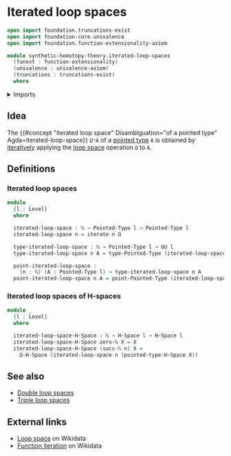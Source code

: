 # Iterated loop spaces

```agda
open import foundation.truncations-exist
open import foundation-core.univalence
open import foundation.function-extensionality-axiom

module synthetic-homotopy-theory.iterated-loop-spaces
  (funext : function-extensionality)
  (univalence : univalence-axiom)
  (truncations : truncations-exist)
  where
```

<details><summary>Imports</summary>

```agda
open import elementary-number-theory.natural-numbers

open import foundation.iterating-functions funext univalence truncations
open import foundation.universe-levels

open import structured-types.h-spaces funext univalence truncations
open import structured-types.pointed-types

open import synthetic-homotopy-theory.loop-spaces funext univalence truncations
```

</details>

## Idea

The
{{#concept "iterated loop space" Disambiguation="of a pointed type" Agda=iterated-loop-space}}
`ΩⁿA` of a [pointed type](structured-types.pointed-types.md) `A` is obtained by
[iteratively](foundation.iterating-functions.md) applying the
[loop space](synthetic-homotopy-theory.loop-spaces.md) operation `Ω` to `A`.

## Definitions

### Iterated loop spaces

```agda
module _
  {l : Level}
  where

  iterated-loop-space : ℕ → Pointed-Type l → Pointed-Type l
  iterated-loop-space n = iterate n Ω

  type-iterated-loop-space : ℕ → Pointed-Type l → UU l
  type-iterated-loop-space n A = type-Pointed-Type (iterated-loop-space n A)

  point-iterated-loop-space :
    (n : ℕ) (A : Pointed-Type l) → type-iterated-loop-space n A
  point-iterated-loop-space n A = point-Pointed-Type (iterated-loop-space n A)
```

### Iterated loop spaces of H-spaces

```agda
module _
  {l : Level}
  where

  iterated-loop-space-H-Space : ℕ → H-Space l → H-Space l
  iterated-loop-space-H-Space zero-ℕ X = X
  iterated-loop-space-H-Space (succ-ℕ n) X =
    Ω-H-Space (iterated-loop-space n (pointed-type-H-Space X))
```

## See also

- [Double loop spaces](synthetic-homotopy-theory.double-loop-spaces.md)
- [Triple loop spaces](synthetic-homotopy-theory.triple-loop-spaces.md)

## External links

- [Loop space](https://www.wikidata.org/wiki/Q2066070) on Wikidata
- [Function iteration](https://www.wikidata.org/wiki/Q5254619) on Wikidata
